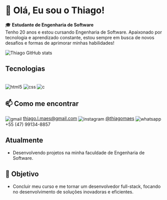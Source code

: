# 👋 Olá, Eu sou o Thiago! 

🎓 **Estudante de Engenharia de Software**  
Tenho 20 anos e estou cursando Engenharia de Software. Apaixonado por tecnologia e aprendizado constante, estou sempre em busca de novos desafios e formas de aprimorar minhas habilidades!

![Thiago GitHub stats](https://github-readme-stats.vercel.app/api?username=thiagollm&show_icons=true&bg_color=00000000)

## Tecnologias
<div style="display: inline_block"><br/>
  <img align="center" alt="html5" src="https://img.shields.io/badge/HTML5-E34F26?style=for-the-badge&logo=html5&logoColor=white">
  <img align="center" alt="css" src="https://img.shields.io/badge/CSS3-1572B6?style=for-the-badge&logo=css3&logoColor=white">
  <img align="center" alt="c" src="https://img.shields.io/badge/C-00599C?style=for-the-badge&logo=c&logoColor=white">


## 📫 Como me encontrar

  <img align="center" alt="gmail" src="https://img.shields.io/badge/Gmail-D14836?style=for-the-badge&logo=gmail&logoColor=white"> thiago.l.maes@gmail.com
  <img align="center" alt="instagram" src="https://img.shields.io/badge/Instagram-E4405F?style=for-the-badge&logo=instagram&logoColor=white"> [@thiagomaes](https://www.instagram.com/thiagomaes)
  <img align="center" alt="whatsapp" src="https://img.shields.io/badge/WhatsApp-25D366?style=for-the-badge&logo=whatsapp&logoColor=white"> +55 (47) 99134-8857

## Atualmente

- Desenvolvendo projetos na minha faculdade de Engenharia de Software.

## 🎯 Objetivo

- Concluir meu curso e me tornar um desenvolvedor full-stack, focando no desenvolvimento de soluções inovadoras e eficientes.




